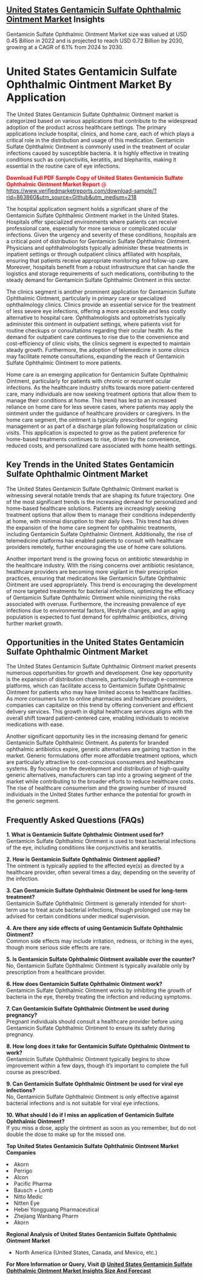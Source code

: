 <h2><a href="https://www.verifiedmarketreports.com/download-sample/?rid=863860&amp;utm_source=Github&amp;utm_medium=218" target="_blank">United States Gentamicin Sulfate Ophthalmic Ointment Market</a> Insights</h2><p>Gentamicin Sulfate Ophthalmic Ointment Market size was valued at USD 0.45 Billion in 2022 and is projected to reach USD 0.72 Billion by 2030, growing at a CAGR of 6.1% from 2024 to 2030.</p><p><h1>United States Gentamicin Sulfate Ophthalmic Ointment Market By Application</h1> <p>The United States Gentamicin Sulfate Ophthalmic Ointment market is categorized based on various applications that contribute to the widespread adoption of the product across healthcare settings. The primary applications include hospital, clinics, and home care, each of which plays a critical role in the distribution and usage of this medication. Gentamicin Sulfate Ophthalmic Ointment is commonly used in the treatment of ocular infections caused by susceptible bacteria. It is highly effective in treating conditions such as conjunctivitis, keratitis, and blepharitis, making it essential in the routine care of eye infections.</p> <p><p><span class=""><span style="color: #ff0000;"><strong>Download Full PDF Sample Copy of United States Gentamicin Sulfate Ophthalmic Ointment Market Report</strong> @ </span><a href="https://www.verifiedmarketreports.com/download-sample/?rid=863860&amp;utm_source=Github&amp;utm_medium=218" target="_blank">https://www.verifiedmarketreports.com/download-sample/?rid=863860&amp;utm_source=Github&amp;utm_medium=218</a></span></p></p> <p>The hospital application segment holds a significant share of the Gentamicin Sulfate Ophthalmic Ointment market in the United States. Hospitals offer specialized environments where patients can receive professional care, especially for more serious or complicated ocular infections. Given the urgency and severity of these conditions, hospitals are a critical point of distribution for Gentamicin Sulfate Ophthalmic Ointment. Physicians and ophthalmologists typically administer these treatments in inpatient settings or through outpatient clinics affiliated with hospitals, ensuring that patients receive appropriate monitoring and follow-up care. Moreover, hospitals benefit from a robust infrastructure that can handle the logistics and storage requirements of such medications, contributing to the steady demand for Gentamicin Sulfate Ophthalmic Ointment in this sector.</p> <p>The clinics segment is another prominent application for Gentamicin Sulfate Ophthalmic Ointment, particularly in primary care or specialized ophthalmology clinics. Clinics provide an essential service for the treatment of less severe eye infections, offering a more accessible and less costly alternative to hospital care. Ophthalmologists and optometrists typically administer this ointment in outpatient settings, where patients visit for routine checkups or consultations regarding their ocular health. As the demand for outpatient care continues to rise due to the convenience and cost-efficiency of clinic visits, the clinics segment is expected to maintain steady growth. Furthermore, the adoption of telemedicine in some clinics may facilitate remote consultations, expanding the reach of Gentamicin Sulfate Ophthalmic Ointment to more patients.</p> <p>Home care is an emerging application for Gentamicin Sulfate Ophthalmic Ointment, particularly for patients with chronic or recurrent ocular infections. As the healthcare industry shifts towards more patient-centered care, many individuals are now seeking treatment options that allow them to manage their conditions at home. This trend has led to an increased reliance on home care for less severe cases, where patients may apply the ointment under the guidance of healthcare providers or caregivers. In the home care segment, the ointment is typically prescribed for ongoing management or as part of a discharge plan following hospitalization or clinic visits. This application is expected to grow as the patient preference for home-based treatments continues to rise, driven by the convenience, reduced costs, and personalized care associated with home health settings.</p> <h2>Key Trends in the United States Gentamicin Sulfate Ophthalmic Ointment Market</h2> <p>The United States Gentamicin Sulfate Ophthalmic Ointment market is witnessing several notable trends that are shaping its future trajectory. One of the most significant trends is the increasing demand for personalized and home-based healthcare solutions. Patients are increasingly seeking treatment options that allow them to manage their conditions independently at home, with minimal disruption to their daily lives. This trend has driven the expansion of the home care segment for ophthalmic treatments, including Gentamicin Sulfate Ophthalmic Ointment. Additionally, the rise of telemedicine platforms has enabled patients to consult with healthcare providers remotely, further encouraging the use of home care solutions.</p> <p>Another important trend is the growing focus on antibiotic stewardship in the healthcare industry. With the rising concerns over antibiotic resistance, healthcare providers are becoming more vigilant in their prescription practices, ensuring that medications like Gentamicin Sulfate Ophthalmic Ointment are used appropriately. This trend is encouraging the development of more targeted treatments for bacterial infections, optimizing the efficacy of Gentamicin Sulfate Ophthalmic Ointment while minimizing the risks associated with overuse. Furthermore, the increasing prevalence of eye infections due to environmental factors, lifestyle changes, and an aging population is expected to fuel demand for ophthalmic antibiotics, driving further market growth.</p> <h2>Opportunities in the United States Gentamicin Sulfate Ophthalmic Ointment Market</h2> <p>The United States Gentamicin Sulfate Ophthalmic Ointment market presents numerous opportunities for growth and development. One key opportunity is the expansion of distribution channels, particularly through e-commerce platforms, which can facilitate access to Gentamicin Sulfate Ophthalmic Ointment for patients who may have limited access to healthcare facilities. As more consumers turn to online pharmacies and healthcare providers, companies can capitalize on this trend by offering convenient and efficient delivery services. This growth in digital healthcare services aligns with the overall shift toward patient-centered care, enabling individuals to receive medications with ease.</p> <p>Another significant opportunity lies in the increasing demand for generic Gentamicin Sulfate Ophthalmic Ointment. As patents for branded ophthalmic antibiotics expire, generic alternatives are gaining traction in the market. Generic formulations offer more affordable treatment options, which are particularly attractive to cost-conscious consumers and healthcare systems. By focusing on the development and distribution of high-quality generic alternatives, manufacturers can tap into a growing segment of the market while contributing to the broader efforts to reduce healthcare costs. The rise of healthcare consumerism and the growing number of insured individuals in the United States further enhance the potential for growth in the generic segment.</p> <h2>Frequently Asked Questions (FAQs)</h2> <p><b>1. What is Gentamicin Sulfate Ophthalmic Ointment used for?</b><br> Gentamicin Sulfate Ophthalmic Ointment is used to treat bacterial infections of the eye, including conditions like conjunctivitis and keratitis.</p> <p><b>2. How is Gentamicin Sulfate Ophthalmic Ointment applied?</b><br> The ointment is typically applied to the affected eye(s) as directed by a healthcare provider, often several times a day, depending on the severity of the infection.</p> <p><b>3. Can Gentamicin Sulfate Ophthalmic Ointment be used for long-term treatment?</b><br> Gentamicin Sulfate Ophthalmic Ointment is generally intended for short-term use to treat acute bacterial infections, though prolonged use may be advised for certain conditions under medical supervision.</p> <p><b>4. Are there any side effects of using Gentamicin Sulfate Ophthalmic Ointment?</b><br> Common side effects may include irritation, redness, or itching in the eyes, though more serious side effects are rare.</p> <p><b>5. Is Gentamicin Sulfate Ophthalmic Ointment available over the counter?</b><br> No, Gentamicin Sulfate Ophthalmic Ointment is typically available only by prescription from a healthcare provider.</p> <p><b>6. How does Gentamicin Sulfate Ophthalmic Ointment work?</b><br> Gentamicin Sulfate Ophthalmic Ointment works by inhibiting the growth of bacteria in the eye, thereby treating the infection and reducing symptoms.</p> <p><b>7. Can Gentamicin Sulfate Ophthalmic Ointment be used during pregnancy?</b><br> Pregnant individuals should consult a healthcare provider before using Gentamicin Sulfate Ophthalmic Ointment to ensure its safety during pregnancy.</p> <p><b>8. How long does it take for Gentamicin Sulfate Ophthalmic Ointment to work?</b><br> Gentamicin Sulfate Ophthalmic Ointment typically begins to show improvement within a few days, though it’s important to complete the full course as prescribed.</p> <p><b>9. Can Gentamicin Sulfate Ophthalmic Ointment be used for viral eye infections?</b><br> No, Gentamicin Sulfate Ophthalmic Ointment is only effective against bacterial infections and is not suitable for viral eye infections.</p> <p><b>10. What should I do if I miss an application of Gentamicin Sulfate Ophthalmic Ointment?</b><br> If you miss a dose, apply the ointment as soon as you remember, but do not double the dose to make up for the missed one.</p> </p><p><strong>Top United States Gentamicin Sulfate Ophthalmic Ointment Market Companies</strong></p><div data-test-id=""><p><li>Akorn</li><li> Perrigo</li><li> Alcon</li><li> Pacific Pharma</li><li> Bausch + Lomb</li><li> Nitto Medic</li><li> Nitten Eye</li><li> Hebei Yongguang Pharmaceutical</li><li> Zhejiang Wanbang Pharm</li><li> Akorn</li></p><div><strong>Regional Analysis of&nbsp;United States Gentamicin Sulfate Ophthalmic Ointment Market</strong></div><ul><li dir="ltr"><p dir="ltr">North America&nbsp;(United States, Canada, and Mexico, etc.)</p></li></ul><p><strong>For More Information or Query, Visit @&nbsp;</strong><strong><a href="https://www.verifiedmarketreports.com/product/gentamicin-sulfate-ophthalmic-ointment-market/?utm_source=Github&amp;utm_medium=218" target="_blank">United States Gentamicin Sulfate Ophthalmic Ointment Market Insights Size And Forecast</a></strong></p></div>
